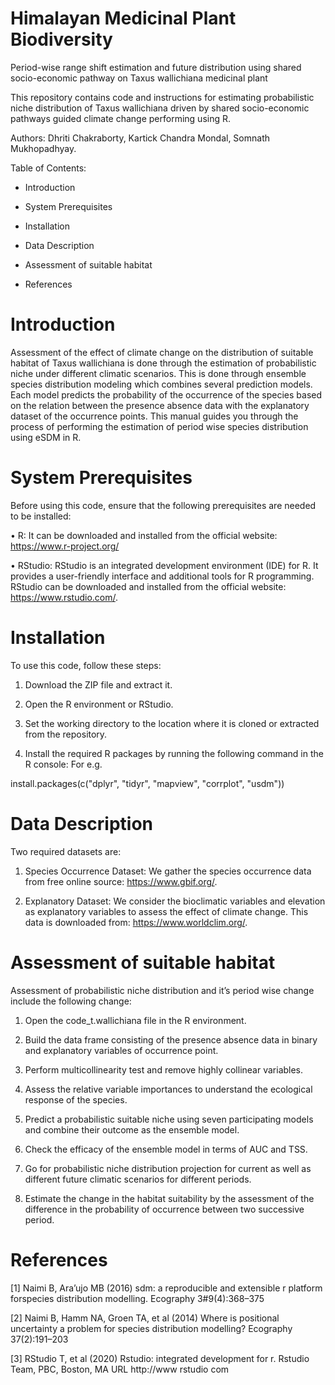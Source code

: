 # Himalayan Medicinal Plant Biodiversity


Period-wise range shift estimation and future distribution using shared socio-economic pathway on Taxus wallichiana medicinal plant

This repository contains code and instructions for estimating probabilistic niche distribution of Taxus wallichiana driven by shared socio-economic pathways guided climate change performing using R.

Authors: Dhriti Chakraborty, Kartick Chandra Mondal, Somnath Mukhopadhyay.

Table of Contents:

* Introduction

* System Prerequisites

* Installation

* Data Description

* Assessment of suitable habitat

* References

# Introduction

Assessment of the effect of climate change on the distribution of suitable habitat of Taxus wallichiana is done through the estimation of probabilistic niche under different climatic scenarios. This is done through ensemble species distribution modeling which combines several prediction models. Each model predicts the probability of the occurrence of the species based on the relation between the presence absence data with the explanatory dataset of the occurrence points. This manual guides you through the process of performing the estimation of period wise species distribution using eSDM  in R. 

# System Prerequisites

Before using this code, ensure that the following prerequisites are needed to be installed:

• R: It can be downloaded and installed from the official website: https://www.r-project.org/

• RStudio: RStudio is an integrated development environment (IDE) for R. It provides a user-friendly interface and additional tools for R programming. RStudio can be downloaded and installed from the official website: https://www.rstudio.com/.

# Installation

To use this code, follow these steps:

1. Download the ZIP file and extract it.

2. Open the R environment or RStudio.

3. Set the working directory to the location where it is cloned or extracted from the repository.

4. Install the required R packages by running the following command in the R console: For e.g.

install.packages(c("dplyr", "tidyr", "mapview", "corrplot", "usdm"))

# Data Description

Two required datasets are:

1. Species Occurrence Dataset: We gather the species occurrence data from free online source: https://www.gbif.org/.

2. Explanatory Dataset: We consider the bioclimatic variables and elevation as explanatory variables to assess the effect of climate change. This data is downloaded from: https://www.worldclim.org/.

# Assessment of suitable habitat

Assessment of probabilistic niche distribution and it’s period wise change include the following change:

1. Open the code_t.wallichiana file in the R environment.

2. Build the data frame consisting of the presence absence data in binary and explanatory variables of occurrence point.

3. Perform multicollinearity test and remove highly collinear variables.

4. Assess the relative variable importances to understand the ecological response of the species.

5. Predict a probabilistic suitable niche using seven participating models and combine their outcome as the ensemble model.

6. Check the efficacy of the ensemble model in terms of AUC and TSS.

7. Go for probabilistic niche distribution projection for current as well as different future climatic scenarios for different periods.

8. Estimate the change in the habitat suitability by the assessment of the difference in the probability of occurrence between two successive period.

# References

[1] Naimi B, Ara’ujo MB (2016) sdm: a reproducible and extensible r platform forspecies distribution modelling. Ecography 3#9(4):368–375

[2] Naimi B, Hamm NA, Groen TA, et al (2014) Where is positional uncertainty a problem for species distribution modelling? Ecography 37(2):191–203

[3] RStudio T, et al (2020) Rstudio: integrated development for r. Rstudio Team, PBC, Boston, MA URL http://www rstudio com
